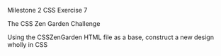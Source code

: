Milestone 2 CSS Exercise 7

The CSS Zen Garden Challenge

Using the CSSZenGarden HTML file as a base, construct a new design wholly in CSS